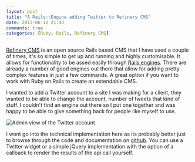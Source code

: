 ```yaml
---
layout: post
title: "A Rails::Engine adding Twitter to Refinery CMS"
date: 2013-06-12 21:43
comments: true
categories: [Ruby, Rails, Refinery CMS]
---
```


[Refinery CMS](http://refinerycms.com/) is an open source Rails based CMS that I have used a couple of times, it's so simple to get up and running and highly customisable. It allows for functionality to be assed easily through [Rails engines](http://edgeapi.rubyonrails.org/classes/Rails/Engine.html). There are already a number of good engines out there that allow for adding pretty complex features in just a few commands. A great option if you want to work with Ruby on Rails to create an extendable CMS.

<!--more-->

I wanted to add a Twitter account to a site I was making for a client, they wanted to be able to change the account, number of tweets that kind of stuff. I couldn't find an engine out there so I put one together and was happy to be able to give something back for people like myself to use.

![Admin view of the Twitter account](http://cih-static.s3.amazonaws.com/refinerycms-tweets-screenshot.png)

I wont go into the technical implementation here as its probably better just to browse through the code and documentation on [github](http://github.com/cih/refinerycms-tweets). You can use a Twitter widget or a simple jQuery implementation with the option of a callback to render the results of the api call yourself.



